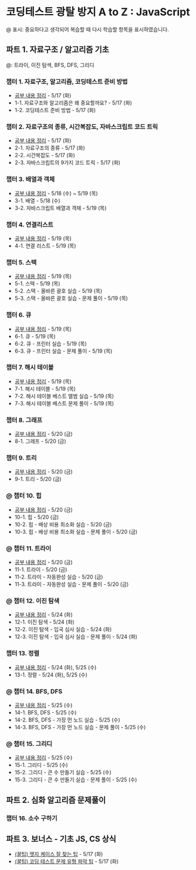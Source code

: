# 코딩테스트 광탈 방지 A to Z : JavaScript

@ 표시: 중요하다고 생각되어 복습할 때 다시 학습할 항목을 표시하였습니다.

## 파트 1. 자료구조 / 알고리즘 기초

@: 트라이, 이진 탐색, BFS, DFS, 그리디

### 챕터 1. 자료구조, 알고리즘, 코딩테스트 준비 방법

- [공부 내용 정리](./파트1/Ch01.%EA%B8%B0%EC%B4%88.md) - 5/17 (화)
- 1-1. 자료구조와 알고리즘은 왜 중요할까요? - 5/17 (화)
- 1-2. 코딩테스트 준비 방법 - 5/17 (화)

### 챕터 2. 자료구조의 종류, 시간복잡도, 자바스크립트 코드 트릭

- [공부 내용 정리](./파트1/Ch02.%EC%9E%90%EB%A3%8C%EA%B5%AC%EC%A1%B0.md) - 5/17 (화)
- 2-1. 자료구조의 종류 - 5/17 (화)
- 2-2. 시간복잡도 - 5/17 (화)
- 2-3. 자바스크립트의 9가지 코드 트릭 - 5/17 (화)

### 챕터 3. 배열과 객체

- [공부 내용 정리](./파트1/Ch03.%EB%B0%B0%EC%97%B4%EA%B3%BC%EA%B0%9D%EC%B2%B4.md) - 5/18 (수) ~ 5/19 (목)
- 3-1. 배열 - 5/18 (수)
- 3-2. 자바스크립트 배열과 객체 - 5/19 (목)

### 챕터 4. 연결리스트

- [공부 내용 정리](./파트1/Ch04.%EC%97%B0%EA%B2%B0%EB%A6%AC%EC%8A%A4%ED%8A%B8.md) - 5/19 (목)
- 4-1. 연결 리스트 - 5/19 (목)

### 챕터 5. 스택

- [공부 내용 정리](./파트1/Ch05.%EC%8A%A4%ED%83%9D.md) - 5/19 (목)
- 5-1. 스택 - 5/19 (목)
- 5-2. 스택 - 올바른 괄호 실습 - 5/19 (목)
- 5-3. 스택 - 올바른 괄호 실습 - 문제 풀이 - 5/19 (목)

### 챕터 6. 큐

- [공부 내용 정리](./파트1/Ch06.%ED%81%90.md) - 5/19 (목)
- 6-1. 큐 - 5/19 (목)
- 6-2. 큐 - 프린터 실습 - 5/19 (목)
- 6-3. 큐 - 프린터 실습 - 문제 풀이 - 5/19 (목)

### 챕터 7. 해시 테이블

- [공부 내용 정리](./파트1/Ch07.%ED%95%B4%EC%8B%9C%ED%85%8C%EC%9D%B4%EB%B8%94.md) - 5/19 (목)
- 7-1. 해시 테이블 - 5/19 (목)
- 7-2. 해시 테이블 베스트 앨범 실습 - 5/19 (목)
- 7-3. 해시 테이블 베스트 문제 풀이 - 5/19 (목)

### 챕터 8. 그래프

- [공부 내용 정리](./파트1/Ch08.%EA%B7%B8%EB%9E%98%ED%94%84.md) - 5/20 (금)
- 8-1. 그래프 - 5/20 (금)

### 챕터 9. 트리

- [공부 내용 정리](./파트1/Ch09.%ED%8A%B8%EB%A6%AC.md) - 5/20 (금)
- 9-1. 트리 - 5/20 (금)

### @ 챕터 10. 힙

- [공부 내용 정리](./파트1/Ch10.%ED%9E%99.md) - 5/20 (금)
- 10-1. 힙 - 5/20 (금)
- 10-2. 힙 - 배상 비용 최소화 실습 - 5/20 (금)
- 10-3. 힙 - 배상 비용 최소화 실습 - 문제 풀이 - 5/20 (금)

### @ 챕터 11. 트라이

- [공부 내용 정리](./파트1/Ch11.%ED%8A%B8%EB%9D%BC%EC%9D%B4.md) - 5/20 (금)
- 11-1. 트라이 - 5/20 (금)
- 11-2. 트라이 - 자동완성 실습 - 5/20 (금)
- 11-3. 트라이 - 자동완성 실습 - 문제 풀이 - 5/20 (금)

### @ 챕터 12. 이진 탐색

- [공부 내용 정리](./파트1/Ch12.%EC%9D%B4%EC%A7%84%ED%83%90%EC%83%89.md) - 5/24 (화)
- 12-1. 이진 탐색 - 5/24 (화)
- 12-2. 이진 탐색 - 입국 심사 실습 - 5/24 (화)
- 12-3. 이진 탐색 - 입국 심사 실습 - 문제 풀이 - 5/24 (화)

### 챕터 13. 정렬

- [공부 내용 정리](./파트1/Ch13.정렬.md) - 5/24 (화), 5/25 (수)
- 13-1. 정렬 - 5/24 (화), 5/25 (수)

### @ 챕터 14. BFS, DFS

- [공부 내용 정리](./파트1/Ch14.BFS,DFS.md) - 5/25 (수)
- 14-1. BFS, DFS - 5/25 (수)
- 14-2. BFS, DFS - 가장 먼 노드 실습 - 5/25 (수)
- 14-3. BFS, DFS - 가장 먼 노드 실습 - 문제 풀이 - 5/25 (수)

### @ 챕터 15. 그리디

- [공부 내용 정리](./파트1/Ch15.그리디.md) - 5/25 (수)
- 15-1. 그리디 - 5/25 (수)
- 15-2. 그리디 - 큰 수 만들기 실습 - 5/25 (수)
- 15-3. 그리디 - 큰 수 만들기 실습 - 문제 풀이 - 5/25 (수)

## 파트 2. 심화 알고리즘 문제풀이

### 챕터 16. 소수 구하기

## 파트 3. 보너스 - 기초 JS, CS 상식

- [(꿀팁) 엣지 케이스 잘 찾는 팁](./파트3/tip-edge-case.md) - 5/17 (화)
- [(꿀팁) 코딩 테스트 문제 유형 파악 팁](./파트3/tip-problem-reading.md) - 5/17 (화)
